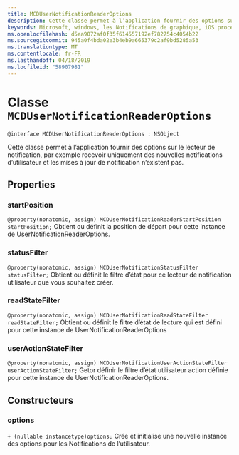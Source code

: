```yaml
---
title: MCDUserNotificationReaderOptions
description: Cette classe permet à l’application fournir des options sur le lecteur de notification, par exemple recevoir uniquement des nouvelles notifications d’utilisateur et les mises à jour de notification n’existent pas.
keywords: Microsoft, windows, les Notifications de graphique, iOS procédures, procédures iPhone
ms.openlocfilehash: d5ea9072af0f35f614557192ef782754c4054b22
ms.sourcegitcommit: 945a0f4bda02e3b4eb9a665379c2af9bd5285a53
ms.translationtype: MT
ms.contentlocale: fr-FR
ms.lasthandoff: 04/18/2019
ms.locfileid: "58907981"
---
```

# <a name="class-mcdusernotificationreaderoptions"></a>Classe `MCDUserNotificationReaderOptions`

```
@interface MCDUserNotificationReaderOptions : NSObject
```

Cette classe permet à l’application fournir des options sur le lecteur de notification, par exemple recevoir uniquement des nouvelles notifications d’utilisateur et les mises à jour de notification n’existent pas. 

## <a name="properties"></a>Properties

### <a name="startposition"></a>startPosition
`@property(nonatomic, assign) MCDUserNotificationReaderStartPosition startPosition;` Obtient ou définit la position de départ pour cette instance de UserNotificationReaderOptions.

### <a name="statusfilter"></a>statusFilter
`@property(nonatomic, assign) MCDUserNotificationStatusFilter statusFilter;` Obtient ou définit le filtre d’état pour ce lecteur de notification utilisateur que vous souhaitez créer.

### <a name="readstatefilter"></a>readStateFilter
`@property(nonatomic, assign) MCDUserNotificationReadStateFilter readStateFilter;` Obtient ou définit le filtre d’état de lecture qui est défini pour cette instance de UserNotificationReaderOptions

### <a name="useractionstatefilter"></a>userActionStateFilter
`@property(nonatomic, assign) MCDUserNotificationUserActionStateFilter userActionStateFilter;` Getor définir le filtre d’état utilisateur action définie pour cette instance de UserNotificationReaderOptions.

## <a name="constructors"></a>Constructeurs

### <a name="options"></a>options
`+ (nullable instancetype)options;` Crée et initialise une nouvelle instance des options pour les Notifications de l’utilisateur.